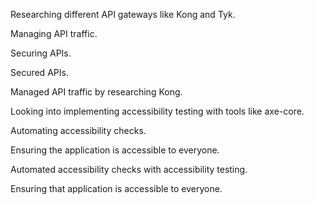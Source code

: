 Researching different API gateways like Kong and Tyk.

Managing API traffic.

Securing APIs.

Secured APIs.

Managed API traffic by researching Kong.

Looking into implementing accessibility testing with tools like axe-core.

Automating accessibility checks.

Ensuring the application is accessible to everyone.

Automated accessibility checks with accessibility testing.

Ensuring that application is accessible to everyone.